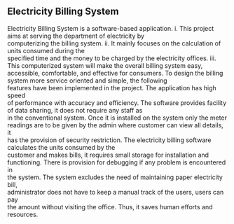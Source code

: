 ## Electricity Billing System

Electricity Billing System is a software-based application. 
i. This project aims at serving the department of electricity by  
computerizing the billing system. 
ii. It mainly focuses on the calculation of units consumed during the  
specified time and the money to be charged by the electricity offices. 
iii. This computerized system will make the overall billing system easy,  
accessible, comfortable, and effective for consumers. 
To design the billing system more service oriented and simple, the following  
features have been implemented in the project. The application has high speed  
of performance with accuracy and efficiency. 
The software provides facility of data sharing, it does not require any staff as  
in the conventional system. Once it is installed on the system only the meter  
readings are to be given by the admin where customer can view all details, it  
has the provision of security restriction. 
The electricity billing software calculates the units consumed by the  
customer and makes bills, it requires small storage for installation and  
functioning. There is provision for debugging if any problem is encountered in  
the system. 
The system excludes the need of maintaining paper electricity bill,  
administrator does not have to keep a manual track of the users, users can pay  
the amount without visiting the office. Thus, it saves human efforts and  
resources.